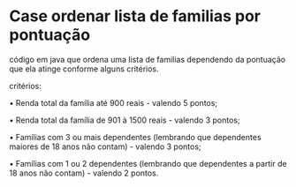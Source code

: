 # Case ordenar lista de familias por pontuação
código em java que ordena uma lista de familias dependendo da pontuação que ela atinge conforme alguns critérios.

critérios:

• Renda total da família até 900 reais - valendo 5 pontos;

• Renda total da família de 901 à 1500 reais - valendo 3 pontos;

• Famílias com 3 ou mais dependentes (lembrando que dependentes maiores de 18 anos não contam) -
valendo 3 pontos;

• Famílias com 1 ou 2 dependentes (lembrando que dependentes a partir de 18 anos não contam) -
valendo 2 pontos.
